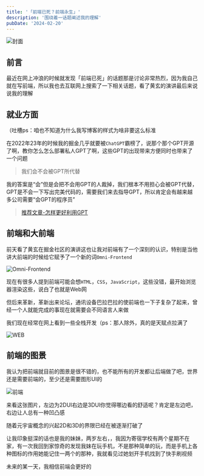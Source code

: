 ```yaml
---
title: '「前端已死？前端永生」'
description: '围绕着一话题阐述我的理解'
pubDate: '2024-02-20'
---
```


![封面](https://www.linexic.top/img/qianduan.webp)

## 前言

最近在网上冲浪的时候就发现「前端已死」的话题那是讨论非常热烈，因为我自己就在写前端，所以我也去互联网上搜索了一下相关话题，看了黄玄的演讲最后来说说我的理解

## 就业方面

（吐槽ps：咱也不知道为什么我写博客的样式为啥非要这么标准

在2022年23年的时候我的掘金几乎就要被`ChatGPT`霸榜了，说那个那个GPT开源了啊，教你怎么怎么部署私人GPT了啊，这些GPT的出现带来方便同时也带来了一个问题

> 我们会不会被GPT所代替

我的答案是“会”但是会把不会用GPT的人裁掉，我们根本不用担心会被GPT代替，GPT是不会一下写出完美代码的，需要我们来去指导GPT，所以肯定会有越来越多公司需要“会GPT的程序员”

> [推荐文章-怎样更好利用GPT](https://www.zhihu.com/question/605988504?utm_id=0)

## 前端和大前端

前天看了黄玄在掘金社区的演讲这也让我对前端有了一个深刻的认识，特别是当他讲大前端的时候给它赋予了一个新的词`Omni-Frontend`

![Omni-Frontend](https://www.linexic.top/img/blog/pFY0854.webp)

现在有很多人提到前端可能会想`HTML`，`CSS`，`JavaScript`，这些没错，最开始浏览器渲染这些，说白了也就是Web网

但后来革新，革新出来论坛，通讯设备巴拉巴拉的使前端也一下子复杂了起来，曾经一个人就能完成的事现在就需要会不同语言人来做

我们现在经常在网上看到一些全栈开发（ps：那人除外，真的是天赋点拉满了

![WEB](https://www.linexic.top/img/blog/v2-a6eabbcbc5fef709daaf0c56011b1134_1440w.webp)

## 前端的图景

我认为把前端就目前的图景是很不错的，也不能所有的开发都让后端做了吧，世界还是需要前端的，至少还是需要图形UI的

![前端](https://www.linexic.top/img/blog/pFY0t2R.webp)

来看这张图片，左边为2DUI右边是3DUI你觉得哪边看的舒适呢？肯定是左边吧，右边让人总有一种凹凸感

随着元宇宙概念的兴起2D和3D的界限已经在被逐渐打破了

让我印象挺深的话也是我的妹妹，两岁左右，，我因为寄宿学校有两个星期不在家，有一次我回到家惊奇的发现我妹在玩手机，不是那种简单的玩，而是手机上各种图标的作用她能记住一两个的那种，我就看见过她划开手机找到了快手刷视频

未来的某一天，我相信前端会更好的
